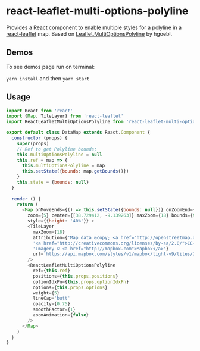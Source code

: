 # react-leaflet-multi-options-polyline

Provides a React component to enable multiple styles for a polyline in a [react-leaflet](https://react-leaflet.js.org) map.
Based on [Leaflet.MultiOptionsPolyline](https://github.com/hgoebl/Leaflet.MultiOptionsPolyline) by hgoebl.

## Demos
To see demos page run on terminal:

`yarn install` and then `yarn start`

## Usage
```javascript
import React from 'react'
import {Map, TileLayer} from 'react-leaflet'
import ReactLeafletMultiOptionsPolyline from 'react-leaflet-multi-options-polyline'

export default class DataMap extends React.Component {
  constructor (props) {
    super(props)
    // Ref to get Polyline bounds;
    this.multiOptionsPolyline = null
    this.ref = map => {
      this.multiOptionsPolyline = map
      this.setState({bounds: map.getBounds()})
    }
    this.state = {bounds: null}
  }
  
  render () {
    return (
      <Map onMoveEnds={() => this.setState({bounds: null})} onZoomEnd={() => this.setState({bounds: null})}
        zoom={5} center={[38.729412, -9.139263]} maxZoom={18} bounds={this.state.bounds} id='mapTrips'
        style={{height: '40%'}} >
        <TileLayer
          maxZoom={18}
          attribution={'Map data &copy; <a href="http://openstreetmap.org">OpenStreetMap</a> contributors, ' +
          '<a href="http://creativecommons.org/licenses/by-sa/2.0/">CC-BY-SA</a>, ' +
          'Imagery © <a href="http://mapbox.com">Mapbox</a>'}
          url='https://api.mapbox.com/styles/v1/mapbox/light-v9/tiles/256/{z}/{x}/{y}?access_token=pk.eyJ1IjoiYW5hcGFsdmVzIiwiYSI6ImNpcHIxcDRzajAwNzJpZW5idHNucnZjY2gifQ.vMgJ5qWfBiKa_R-hmuuO0w'
        />
        <ReactLeafletMultiOptionsPolyline
          ref={this.ref}
          positions={this.props.positions}
          optionIdxFn={this.props.optionIdxFn}
          options={this.props.options}
          weight={5}
          lineCap='butt'
          opacity={0.75}
          smoothFactor={1}
          zoomAnimation={false}
        />
      </Map>
    )
  }
}
```
